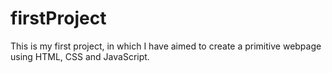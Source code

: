 # firstProject
This is my first project, in which I have aimed to create a primitive webpage using HTML, CSS and JavaScript.
